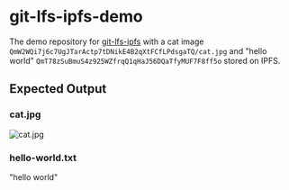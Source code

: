 # git-lfs-ipfs-demo

The demo repository for [git-lfs-ipfs](https://github.com/sameer/git-lfs-ipfs) with a cat image `QmW2WQi7j6c7UgJTarActp7tDNikE4B2qXtFCfLPdsgaTQ/cat.jpg` and "hello world" `QmT78zSuBmuS4z925WZfrqQ1qHaJ56DQaTfyMUF7F8ff5o` stored on IPFS.

## Expected Output

### cat.jpg
![cat.jpg](https://ipfs.io/ipfs/QmW2WQi7j6c7UgJTarActp7tDNikE4B2qXtFCfLPdsgaTQ/cat.jpg)

### hello-world.txt
"hello world"
